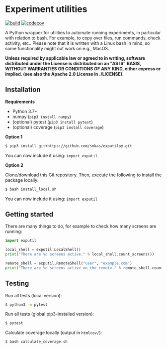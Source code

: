 # Experiment utilities

[![build](https://github.com/snkas/exputilpy/workflows/build/badge.svg)](https://github.com/snkas/exputilpy/actions?query=workflow%3Abuild+branch%3Amaster) [![codecov](https://codecov.io/gh/snkas/exputilpy/branch/master/graph/badge.svg)](https://codecov.io/gh/snkas/exputilpy)

A Python wrapper for utilities to automate running experiments, in particular with relation to bash. For example, to copy over files, run commands, check activity, etc.. Please note that it is written with a Linux bash in mind, so some functionality might not work on e.g., MacOS.

**Unless required by applicable law or agreed to in writing, software
  distributed under the License is distributed on an "AS IS" BASIS,
  WITHOUT WARRANTIES OR CONDITIONS OF ANY KIND, either express or implied. (see also the Apache 2.0 License in ./LICENSE).**

## Installation

**Requirements**
* Python 3.7+
* numpy (`pip3 install numpy`)
* (optional) pytest (`pip3 install pytest`)
* (optional) coverage (`pip3 install coverage`)

**Option 1**

```bash
$ pip3 install git+https://github.com/snkas/exputilpy.git
```

You can now include it using: `import exputil`

**Option 2**

Clone/download this Git repository. Then, execute the following to install the package locally:

```bash
$ bash install_local.sh
```

You can now include it using: `import exputil`

## Getting started

There are many things to do, for example to check how many screens are running:

```python
import exputil

local_shell = exputil.LocalShell()
print("There are %d screens active." % local_shell.count_screens())

remote_shell = exputil.RemoteShell("user", "example.com")
print("There are %d screens active on the remote." % remote_shell.count_screens())
```

## Testing

Run all tests (local version):
```bash
$ python3 -m pytest
```

Run all tests (global pip3-installed version):
```bash
$ pytest
```

Calculate coverage locally (output in `htmlcov/`):
```bash
$ bash calculate_coverage.sh
```

